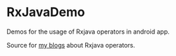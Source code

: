 # RxJavaDemo

Demos for the usage of Rxjava operators in android app.

Source for [my blogs](http://mushuichuan.com/tags/RxJava/) about Rxjava operators.

